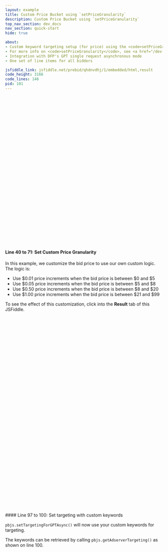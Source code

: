 ```yaml
---
layout: example
title: Custom Price Bucket using `setPriceGranularity`
description: Custom Price Bucket using `setPriceGranularity`
top_nav_section: dev_docs
nav_section: quick-start
hide: true

about:
- Custom keyword targeting setup (for price) using the <code>setPriceGranularity</code> method
- For more info on <code>setPriceGranularity</code>, see <a href="/dev-docs/publisher-api-reference.html#customCPMObject">the API reference</a>
- Integration with DFP's GPT single request asynchronous mode
- One set of line items for all bidders

jsfiddle_link: jsfiddle.net/prebid/qhdnvdhj/1/embedded/html,result
code_height: 3166
code_lines: 146
pid: 101
---
```


<br>
<br>
<br>

<br><br><br><br><br><br>
<br><br><br><br><br><br>
<br><br><br><br><br><br>
<br><br><br><br><br><br>


<div markdown="1">

#### Line 40 to 71: Set Custom Price Granularity

In this example, we customize the bid price to use our own custom logic.  The logic is:

- Use $0.01 price increments when the bid price is between $0 and $5
- Use $0.05 price increments when the bid price is between $5 and $8
- Use $0.50 price increments when the bid price is between $8 and $20
- Use $1.00 price increments when the bid price is between $21 and $99

To see the effect of this customization, click into the **Result** tab of this JSFiddle.
</div>

<br /><br /><br /><br /><br /><br />
<br /><br /><br /><br /><br /><br />
<br /><br /><br /><br /><br /><br />
<br /><br /><br /><br /><br /><br />
<br /><br /><br /><br /><br /><br />
<br /><br /><br /><br /><br /><br />

<div markdown="1">
#### Line 97 to 100: Set targeting with custom keywords

`pbjs.setTargetingForGPTAsync()` will now use your custom keywords for targeting.

The keywords can be retrieved by calling `pbjs.getAdserverTargeting()` as shown on line 100.

</div>
